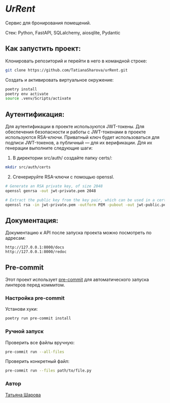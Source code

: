 # **_UrRent_**
Сервис для бронирования помещений.  

Стек: Python, FastAPI, SQLalchemy, aiosqlite, Pydantic  

**Как запустить проект:**
-----------
Клонировать репозиторий и перейти в него в командной строке:

```bash
git clone https://github.com/TatianaSharova/urRent.git
```

Создать и активировать виртуальное окружение:
```bash
poetry install
poetry env activate
source .venv/Scripts/activate
```

**Аутентификация:**  
-----------
Для аутентификации в проекте используются JWT-токены. Для обеспечения безопасности и работы с JWT-токенами в проекте используются RSA-ключи. Приватный ключ будет использоваться для подписи JWT-токенов, а публичный — для их верификации. Для их генерации выполните следующие шаги:

1. В директории src/auth/ создайте папку certs/:
```bash
mkdir src/auth/certs
```
2. Сгенерируйте RSA-ключи с помощью openssl.
```bash
# Generate an RSA private key, of size 2048
openssl genrsa -out jwt-private.pem 2048

# Extract the public key from the key pair, which can be used in a certificate
openssl rsa -in jwt-private.pem -outform PEM -pubout -out jwt-public.pem
```

**Документация:**  
-----------
Документацию к API после запуска проекта можно посмотреть по адресам:
```
http://127.0.0.1:8000/docs
http://127.0.0.1:8000/redoc
```

## Pre-commit
Этот проект использует [pre-commit](https://pre-commit.com/) для автоматического запуска линтеров перед коммитом.

### Настройка pre-commit
Установи хуки:

```bash
poetry run pre-commit install
```

### Ручной запуск

Проверить все файлы вручную:
```bash
pre-commit run --all-files
```
Проверить конкретный файл:
```bash
pre-commit run --files path/to/file.py
```

### Автор
[Татьяна Шарова](https://github.com/TatianaSharova)
